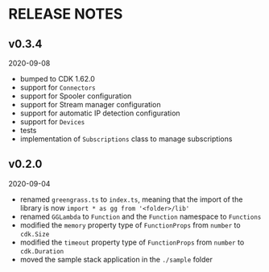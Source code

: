# RELEASE NOTES

## v0.3.4
2020-09-08
* bumped to CDK 1.62.0
* support for `Connectors`
* support for Spooler configuration
* support for Stream manager configuration
* support for automatic IP detection configuration
* support for `Devices`
* tests
* implementation of `Subscriptions` class to manage subscriptions

## v0.2.0 
2020-09-04

* renamed `greengrass.ts` to `index.ts`, meaning that the import of the library is now `import * as gg from '<folder>/lib'`
* renamed `GGLambda` to `Function` and the `Function` namespace to `Functions`
* modified the `memory` property type of `FunctionProps` from `number` to `cdk.Size`
* modified the `timeout` property type of `FunctionProps` from `number` to `cdk.Duration`
* moved the sample stack application in the `./sample` folder